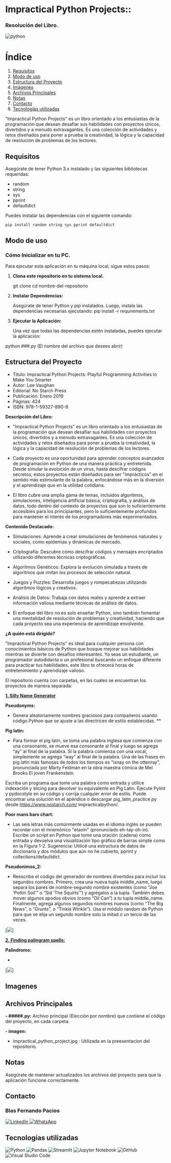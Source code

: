 # Impractical Python Projects::
 ### Resolución del Libro.

![python](imagenes/impractical_python_project.jpg)

# Índice

1. [Requisitos](#requisitos)
2. [Modo de uso](#modo-de-uso)
3. [Estructura del Proyecto](#estructura-del-proyecto)
4. [Imágenes](#imágenes)
5. [Archivos Principales](#archivos-principales)
6. [Notas](#notas)
7. [Contacto](#contacto)
8. [Tecnologías utilizadas](#tecnologías-utilizadas)

"Impractical Python Projects" es un libro orientado a los entusiastas de la programación que desean desafiar sus habilidades con proyectos únicos, divertidos y a menudo extravagantes. Es una colección de actividades y retos diseñados para poner a prueba la creatividad, la lógica y la capacidad de resolución de problemas de los lectores.



## Requisitos

Asegúrate de tener Python 3.x instalado y las siguientes bibliotecas requeridas:

- random
- string
- sys
- pprint
- defaultdict


Puedes instalar las dependencias con el siguiente comando:

```
pip install random string sys pprint defaultdict
```

## Modo de uso

### Cómo Inicializar en tu PC.

Para ejecutar esta aplicación en tu máquina local, sigue estos pasos:

1. **Clona este repositorio en tu sistema local.**

    git clone <URL-del-repositorio>
        cd nombre-del-repositorio


2. **Instalar Dependencias:**

    Asegúrate de tener Python y pip instalados. Luego, instala las dependencias necesarias ejecutando:
pip install -r requirements.txt

3. **Ejecutar la Aplicación:**

    Una vez que todas las dependencias estén instaladas, puedes ejecutar la aplicación:

python ###.py (El nombre del archivo que desees abrir)




## Estructura del Proyecto

- Título: Impractical Python Projects: Playful Programming Activities to Make You Smarter
- Autor: Lee Vaughan
- Editorial: No Starch Press
- Publicación: Enero 2019
- Páginas: 424
- ISBN: 978-1-59327-890-8

**Descripción del Libro:**

- "Impractical Python Projects" es un libro orientado a los entusiastas de la programación que desean desafiar sus habilidades con proyectos únicos, divertidos y a menudo extravagantes. Es una colección de actividades y retos diseñados para poner a prueba la creatividad, la lógica y la capacidad de resolución de problemas de los lectores.

- Cada proyecto es una oportunidad para aprender conceptos avanzados de programación en Python de una manera práctica y entretenida. Desde simular la evolución de un virus, hasta descifrar códigos secretos, estos proyectos están diseñados para ser "imprácticos" en el sentido más estimulante de la palabra, enfocándose más en la diversión y el aprendizaje que en la utilidad cotidiana.

- El libro cubre una amplia gama de temas, incluidos algoritmos, simulaciones, inteligencia artificial básica, criptografía, y análisis de datos, todo dentro del contexto de proyectos que son lo suficientemente accesibles para los principiantes, pero lo suficientemente profundos para mantener el interés de los programadores más experimentados.

**Contenido Destacado:**

- Simulaciones: Aprende a crear simulaciones de fenómenos naturales y sociales, como epidemias y dinámicas de mercado.

- Criptografía: Descubre cómo descifrar códigos y mensajes encriptados utilizando diferentes técnicas criptográficas.

- Algoritmos Genéticos: Explora la evolución simulada a través de algoritmos que imitan los procesos de selección natural.

- Juegos y Puzzles: Desarrolla juegos y rompecabezas utilizando algoritmos lógicos y creativos.

- Análisis de Datos: Trabaja con datos reales y aprende a extraer información valiosa mediante técnicas de análisis de datos.

- El enfoque del libro no es solo enseñar Python, sino también fomentar una mentalidad de resolución de problemas y creatividad, haciendo que cada proyecto sea una experiencia de aprendizaje envolvente.

**¿A quién está dirigido?**

"Impractical Python Projects" es ideal para cualquier persona con conocimientos básicos de Python que busque mejorar sus habilidades mientras se divierte con desafíos interesantes. Ya seas un estudiante, un programador autodidacta o un profesional buscando un enfoque diferente para practicar tus habilidades, este libro te ofrecerá horas de entretenimiento y aprendizaje valioso.

El repositorio cuenta con carpetas, en las cuales se encuentran los proyectos de manera separada:

[**1. Silly Name Generator**](./1_Silly_name_generator)

**Pseudonyms:**

- Genera aleatoriamente nombres graciosos para compañeros usando código Python que se ajuste a las directrices de estilo establecidas.
**

**Pig latin:**

- Para formar el pig latin, se toma una palabra inglesa que comienza con una consonante,
se mueve esa consonante al final y luego se agrega “ay” al final de la palabra.
Si la palabra comienza con una vocal, simplemente se agrega “way” al final de la
palabra. Una de las frases en pig latin más famosas de todos los tiempos es “ixnay on the
ottenray”, pronunciada por Marty Feldman en la obra maestra cómica de Mel Brooks
El joven Frankenstein.


Escriba un programa que tome una palabra como entrada y utilice indexación y
slicing para devolver su equivalente en Pig Latin. Ejecute Pylint y pydocstyle en
su código y corrija cualquier error de estilo. Puede encontrar una solución en el
apéndice o descargar pig_latin_practice.py desde https://www.nostarch.com/
impracticalpython/.

**Poor mans bars chart:**

- Las seis letras más comúnmente usadas en el idioma inglés se pueden recordar con el mnemónico "etaoin" (pronunciado eh-tay-oh-in). Escribe un script en Python que tome una oración (cadena) como entrada y devuelva una visualización tipo gráfico de barras simple como en la Figura 1-2. Sugerencia: Utilicé una estructura de datos de diccionario y dos módulos que aún no he cubierto, pprint y collections/defaultdict.

**Pseudonimos_2:**

- Reescribe el código del generador de nombres divertidos para incluir los segundos nombres. Primero,
crea una nueva tupla middle_name, luego separa los pares de nombre-segundo nombre existentes (como “Joe ‘Pottin Soil’” o “Sid ‘The Squirts’”) y agrégalos
a la tupla. También debes mover algunos apodos obvios (como
“Oil Can”) a tu tupla middle_name. Finalmente, agrega algunos segundos nombres nuevos
(como “The Big News”, o “Grunts”, o “Tinkie Winkie”). Usa el módulo
random de Python para que se elija un segundo nombre solo la mitad o un tercio
de las veces. 

[![](gifs/Ahorcadito.gif)]

[**2. Finding palingram spells:**](./2_Finding_Palingram_Spells)

**Palindromo:**

- 

[![](gifs/Piedra.gif)]



## Imagenes





## Archivos Principales

**- #####.py:** 
  Archivo principal (Elección por nombre) que contiene el código del proyecto, en cada carpeta.



**- imagen:**
   - impractical_python_project.jpg : Utilizada en la preesentacion del repositorio.


## Notas

Asegúrate de mantener actualizados los archivos del proyecto para que la aplicación funcione correctamente.

## Contacto

### Blas Fernando Pacios

[   ![LinkedIn](https://img.shields.io/badge/LinkedIn-0077B5?style=for-the-badge&logo=linkedin&logoColor=white)
](https://www.linkedin.com/in/blas-fernando-pacios) 
[![WhatsApp](https://img.shields.io/badge/WhatsApp-25D366?style=for-the-badge&logo=whatsapp&logoColor=white)
](https://wa.me/5493815467488)

## Tecnologías utilizadas


![Python](https://img.shields.io/badge/python-3670A0?style=for-the-badge&logo=python&logoColor=ffdd54)
![Pandas](https://img.shields.io/badge/pandas-%23150458.svg?style=for-the-badge&logo=pandas&logoColor=white)
![Streamlit](https://img.shields.io/badge/Streamlit-FF4B4B?style=for-the-badge&logo=streamlit&logoColor=white)
![Jupyter Notebook](https://img.shields.io/badge/jupyter-%23FA0F00.svg?style=for-the-badge&logo=jupyter&logoColor=white)
![GitHub](https://img.shields.io/badge/github-%23121011.svg?style=for-the-badge&logo=github&logoColor=white)
![Visual Studio Code](https://img.shields.io/badge/Visual%20Studio%20Code-0078d7.svg?style=for-the-badge&logo=visual-studio-code&logoColor=white)
